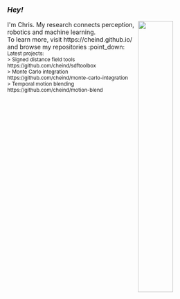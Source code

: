 ### *Hey!* 

<img align="right" src="https://github-readme-stats.vercel.app/api?username=cheind" width="40%">
I'm Chris. My research connects perception, robotics and machine learning.<br>
To learn more, visit https://cheind.github.io/ and browse my repositories :point_down:
<br>
<sub>Latest projects:<br>
  > Signed distance field tools https://github.com/cheind/sdftoolbox<br>
  > Monte Carlo integration https://github.com/cheind/monte-carlo-integration<br>
  > Temporal motion blending https://github.com/cheind/motion-blend
</sub>




